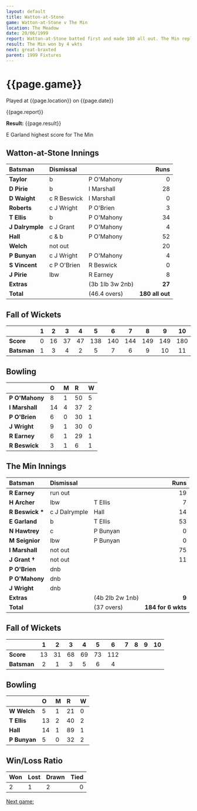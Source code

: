 ```yaml
---
layout: default
title: Watton-at-Stone
game: Watton-at-Stone v The Min
location: The Meadow
date: 20/06/1999
report: Watton-at-Stone batted first and made 180 all out. The Min replied with 184 for 6 wkts
result: The Min won by 4 wkts
next: great-braxted
parent: 1999 Fixtures
---
```


# {{page.game}}

Played at {{page.location}} on {{page.date}}

{{page.report}}

**Result:** {{page.result}}

E Garland highest score for The Min

## Watton-at-Stone Innings

| Batsman | Dismissal |  | Runs |
|:---|:---|---|---:|
| **Taylor** | b | P O'Mahony | 0 |
| **D Pirie** | b | I Marshall | 28 |
| **D Waight** | c R Beswick | I Marshall | 0 |
| **Roberts** | c J Wright | P O'Brien | 3 |
| **T Ellis** | b | P O'Mahony | 34 |
| **J Dalrymple** | c J Grant | P O'Mahony | 4 |
| **Hall** | c & b | P O'Mahony | 52 |
| **Welch** | not out |  | 20 |
| **P Bunyan** | c J Wright | P O'Mahony | 4 |
| **S Vincent** | c P O'Brien | R Beswick | 0 |
| **J Pirie** | lbw | R Earney | 8 |
| **Extras** | | (3b 1lb 3w 2nb) | **27** |
| **Total** | | (46.4 overs) | **180 all out** |

## Fall of Wickets

| | 1 | 2 | 3 | 4 | 5 | 6 | 7 | 8 | 9 | 10 |
|---|:---:|:---:|:---:|:---:|:---:|:---:|:---:|:---:|:---:|:---:|
| **Score** | 0 | 16 | 37 | 47 | 138 | 140 | 144 | 149 | 149 | 180 |
| **Batsman** | 1 | 3 | 4 | 2 | 5 | 7 | 6 | 9 | 10 | 11 |

## Bowling

| | O | M | R | W |
|---|:---|:---|:---|:---|
| **P O'Mahony** | 8 | 1 | 50 | 5 |
| **I Marshall** | 14 | 4 | 37 | 2 |
| **P O'Brien** | 6 | 0 | 30 | 1 |
| **J Wright** | 9 | 1 | 30 | 0 |
| **R Earney** | 6 | 1 | 29 | 1 |
| **R Beswick** | 3 | 1 | 6 | 1 |

## The Min Innings

| Batsman | Dismissal |  | Runs |
|:---|:---|---|---:|
| **R Earney** | run out |  | 19 |
| **H Archer** | lbw | T Ellis | 7 |
| **R Beswick &#42;** | c J Dalrymple | Hall | 14 |
| **E Garland** | b | T Ellis | 53 |
| **N Hawtrey** | c | P Bunyan | 0 |
| **M Seignior** | lbw | P Bunyan | 0 |
| **I Marshall** | not out |  | 75 |
| **J Grant &#8224;** | not out |  | 11 |
| **P O'Brien** | dnb |  |  |
| **P O'Mahony** | dnb |  |  |
| **J Wright** | dnb |  |  |
| **Extras** | | (4b 2lb 2w 1nb) | **9** |
| **Total** | | (37 overs) | **184 for 6 wkts** |

## Fall of Wickets

| | 1 | 2 | 3 | 4 | 5 | 6 | 7 | 8 | 9 | 10 |
|---|:---:|:---:|:---:|:---:|:---:|:---:|:---:|:---:|:---:|:---:|
| **Score** | 13 | 31 | 68 | 69 | 73 | 112 |  |  |  |  |
| **Batsman** | 2 | 1 | 3 | 5 | 6 | 4 |  |  |  |  |

## Bowling

| | O | M | R | W |
|---|:---|:---|:---|:---|
| **W Welch** | 5 | 1 | 21 | 0 |
| **T Ellis** | 13 | 2 | 40 | 2 |
| **Hall** | 14 | 1 | 89 | 1 |
| **P Bunyan** | 5 | 0 | 32 | 2 |

## Win/Loss Ratio

| Won | Lost | Drawn | Tied |
|:---|:---|:---|---:|
| 2 | 1 | 2 | 0 |

[Next game:]({{page.next}})